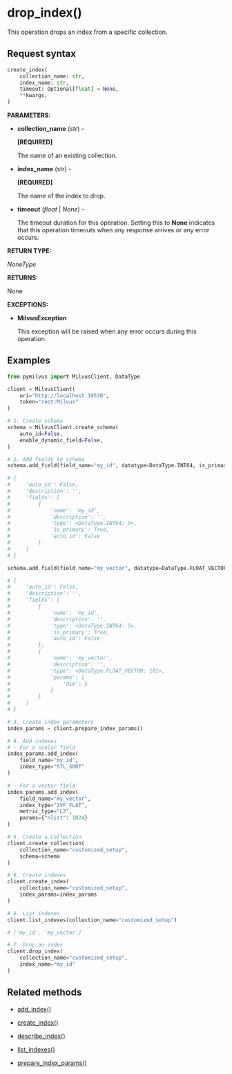 # drop_index()

This operation drops an index from a specific collection.

## Request syntax

```python
create_index(
    collection_name: str,
    index_name: str,
    timeout: Optional[float] = None,
    **kwargs,    
)
```

**PARAMETERS:**

- **collection_name** (*str*) -

    **[REQUIRED]**

    The name of an existing collection.

- **index_name** (str) -

    **[REQUIRED]**

    The name of the index to drop.

- **timeout** (*float* | *None*) -

    The timeout duration for this operation. Setting this to **None** indicates that this operation timeouts when any response arrives or any error occurs.

**RETURN TYPE:**

*NoneType*

**RETURNS:**

None

**EXCEPTIONS:**

- **MilvusException**

    This exception will be raised when any error occurs during this operation.

## Examples

```python
from pymilvus import MilvusClient, DataType

client = MilvusClient(
    uri="http://localhost:19530",
    token="root:Milvus"
)

# 1. Create schema
schema = MilvusClient.create_schema(
    auto_id=False,
    enable_dynamic_field=False,
)

# 2. Add fields to schema
schema.add_field(field_name="my_id", datatype=DataType.INT64, is_primary=True)

# {
#     'auto_id': False, 
#     'description': '', 
#     'fields': [
#         {
#             'name': 'my_id', 
#             'description': '', 
#             'type': <DataType.INT64: 5>, 
#             'is_primary': True, 
#             'auto_id': False
#         }
#     ]
# }

schema.add_field(field_name="my_vector", datatype=DataType.FLOAT_VECTOR, dim=5)

# {
#     'auto_id': False, 
#     'description': '', 
#     'fields': [
#         {
#             'name': 'my_id', 
#             'description': '', 
#             'type': <DataType.INT64: 5>, 
#             'is_primary': True, 
#             'auto_id': False
#         }, 
#         {
#             'name': 'my_vector', 
#             'description': '', 
#             'type': <DataType.FLOAT_VECTOR: 101>, 
#             'params': {
#                 'dim': 5
#             }
#         }        
#     ]
# }

# 3. Create index parameters
index_params = client.prepare_index_params()

# 4. Add indexes
# - For a scalar field
index_params.add_index(
    field_name="my_id",
    index_type="STL_SORT"
)

# - For a vector field
index_params.add_index(
    field_name="my_vector", 
    index_type="IVF_FLAT",
    metric_type="L2",
    params={"nlist": 1024}
)

# 5. Create a collection
client.create_collection(
    collection_name="customized_setup",
    schema=schema
)

# 6. Create indexes
client.create_index(
    collection_name="customized_setup",
    index_params=index_params
)

# 6. List indexes
client.list_indexes(collection_name="customized_setup")

# ['my_id', 'my_vector']

# 7. Drop an index
client.drop_index(
    collection_name="customized_setup", 
    index_name="my_id"
)
```

## Related methods

- [add_index()](add_index.md)

- [create_index()](create_index.md)

- [describe_index()](describe_index.md)

- [list_indexes()](list_indexes.md)

- [prepare_index_params()](prepare_index_params.md)

